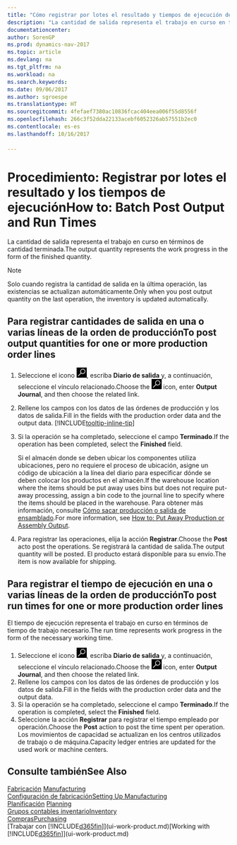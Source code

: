 ```yaml
---
title: "Cómo registrar por lotes el resultado y tiempos de ejecución de producción"
description: "La cantidad de salida representa el trabajo en curso en términos de cantidad terminada."
documentationcenter: 
author: SorenGP
ms.prod: dynamics-nav-2017
ms.topic: article
ms.devlang: na
ms.tgt_pltfrm: na
ms.workload: na
ms.search.keywords: 
ms.date: 09/06/2017
ms.author: sgroespe
ms.translationtype: HT
ms.sourcegitcommit: 4fefaef7380ac10836fcac404eea006f55d8556f
ms.openlocfilehash: 266c3f52dda22133acebf6052326ab57551b2ec0
ms.contentlocale: es-es
ms.lasthandoff: 10/16/2017

---
```

# <a name="how-to-batch-post-output-and-run-times"></a><span data-ttu-id="22717-103">Procedimiento: Registrar por lotes el resultado y los tiempos de ejecución</span><span class="sxs-lookup"><span data-stu-id="22717-103">How to: Batch Post Output and Run Times</span></span>
<span data-ttu-id="22717-104">La cantidad de salida representa el trabajo en curso en términos de cantidad terminada.</span><span class="sxs-lookup"><span data-stu-id="22717-104">The output quantity represents the work progress in the form of the finished quantity.</span></span>  

> [!NOTE]
> <span data-ttu-id="22717-105">Solo cuando registra la cantidad de salida en la última operación, las existencias se actualizan automáticamente.</span><span class="sxs-lookup"><span data-stu-id="22717-105">Only when you post output quantity on the last operation, the inventory is updated automatically.</span></span>  

## <a name="to-post-output-quantities-for-one-or-more-production-order-lines"></a><span data-ttu-id="22717-106">Para registrar cantidades de salida en una o varias líneas de la orden de producción</span><span class="sxs-lookup"><span data-stu-id="22717-106">To post output quantities for one or more production order lines</span></span>
1. <span data-ttu-id="22717-107">Seleccione el icono ![Buscar página o informe](media/ui-search/search_small.png "icono Buscar página o informe"), escriba **Diario de salida** y, a continuación, seleccione el vínculo relacionado.</span><span class="sxs-lookup"><span data-stu-id="22717-107">Choose the ![Search for Page or Report](media/ui-search/search_small.png "Search for Page or Report icon") icon, enter **Output Journal**, and then choose the related link.</span></span>  
2. <span data-ttu-id="22717-108">Rellene los campos con los datos de las órdenes de producción y los datos de salida.</span><span class="sxs-lookup"><span data-stu-id="22717-108">Fill in the fields with the production order data and the output data.</span></span> [!INCLUDE[tooltip-inline-tip](includes/tooltip-inline-tip_md.md)]
3. <span data-ttu-id="22717-109">Si la operación se ha completado, seleccione el campo **Terminado**.</span><span class="sxs-lookup"><span data-stu-id="22717-109">If the operation has been completed, select the **Finished** field.</span></span>  

    <span data-ttu-id="22717-110">Si el almacén donde se deben ubicar los componentes utiliza ubicaciones, pero no requiere el proceso de ubicación,  asigne un código de ubicación a la línea del diario para especificar dónde se deben colocar los productos en el almacén.</span><span class="sxs-lookup"><span data-stu-id="22717-110">If the warehouse location where the items should be put away uses bins but does not require put-away processing,  assign a bin code to the journal line to specify where the items should be placed in the warehouse.</span></span> <span data-ttu-id="22717-111">Para obtener más información, consulte [Cómo sacar producción o salida de ensamblado](warehouse-how-to-put-away-production-output.md).</span><span class="sxs-lookup"><span data-stu-id="22717-111">For more information, see [How to: Put Away Production or Assembly Output](warehouse-how-to-put-away-production-output.md).</span></span>  

4. <span data-ttu-id="22717-112">Para registrar las operaciones, elija la acción **Registrar**.</span><span class="sxs-lookup"><span data-stu-id="22717-112">Choose the **Post** acto post the operations.</span></span> <span data-ttu-id="22717-113">Se registrará la cantidad de salida.</span><span class="sxs-lookup"><span data-stu-id="22717-113">The output quantity will be posted.</span></span> <span data-ttu-id="22717-114">El producto estará disponible para su envío.</span><span class="sxs-lookup"><span data-stu-id="22717-114">The item is now available for shipping.</span></span>  

## <a name="to-post-run-times-for-one-or-more-production-order-lines"></a><span data-ttu-id="22717-115">Para registrar el tiempo de ejecución en una o varias líneas de la orden de producción</span><span class="sxs-lookup"><span data-stu-id="22717-115">To post run times for one or more production order lines</span></span>
<span data-ttu-id="22717-116">El tiempo de ejecución representa el trabajo en curso en términos de tiempo de trabajo necesario.</span><span class="sxs-lookup"><span data-stu-id="22717-116">The run time represents work progress in the form of the necessary working time.</span></span>    

1.  <span data-ttu-id="22717-117">Seleccione el icono ![Buscar página o informe](media/ui-search/search_small.png "icono Buscar página o informe"), escriba **Diario de salida** y, a continuación, seleccione el vínculo relacionado.</span><span class="sxs-lookup"><span data-stu-id="22717-117">Choose the ![Search for Page or Report](media/ui-search/search_small.png "Search for Page or Report icon") icon, enter **Output Journal**, and then choose the related link.</span></span>  
2. <span data-ttu-id="22717-118">Rellene los campos con los datos de las órdenes de producción y los datos de salida.</span><span class="sxs-lookup"><span data-stu-id="22717-118">Fill in the fields with the production order data and the output data.</span></span>  
3.  <span data-ttu-id="22717-119">Si la operación se ha completado, seleccione el campo **Terminado**.</span><span class="sxs-lookup"><span data-stu-id="22717-119">If the operation is completed, select the **Finished** field.</span></span>  
4. <span data-ttu-id="22717-120">Seleccione la acción **Registrar** para registrar el tiempo empleado por operación.</span><span class="sxs-lookup"><span data-stu-id="22717-120">Choose the **Post** action to post the time spent per operation.</span></span> <span data-ttu-id="22717-121">Los movimientos de capacidad se actualizan en los centros utilizados de trabajo o de máquina.</span><span class="sxs-lookup"><span data-stu-id="22717-121">Capacity ledger entries are updated for the used work or machine centers.</span></span>

## <a name="see-also"></a><span data-ttu-id="22717-122">Consulte también</span><span class="sxs-lookup"><span data-stu-id="22717-122">See Also</span></span>  
<span data-ttu-id="22717-123">[Fabricación](production-manage-manufacturing.md)  </span><span class="sxs-lookup"><span data-stu-id="22717-123">[Manufacturing](production-manage-manufacturing.md)  </span></span>  
[<span data-ttu-id="22717-124">Configuración de fabricación</span><span class="sxs-lookup"><span data-stu-id="22717-124">Setting Up Manufacturing</span></span>](production-configure-production-processes.md)  
<span data-ttu-id="22717-125">[Planificación](production-planning.md)    </span><span class="sxs-lookup"><span data-stu-id="22717-125">[Planning](production-planning.md)    </span></span>  
[<span data-ttu-id="22717-126">Grupos contables inventario</span><span class="sxs-lookup"><span data-stu-id="22717-126">Inventory</span></span>](inventory-manage-inventory.md)  
[<span data-ttu-id="22717-127">Compras</span><span class="sxs-lookup"><span data-stu-id="22717-127">Purchasing</span></span>](purchasing-manage-purchasing.md)  
<span data-ttu-id="22717-128">[Trabajar con [!INCLUDE[d365fin](includes/d365fin_md.md)]](ui-work-product.md)</span><span class="sxs-lookup"><span data-stu-id="22717-128">[Working with [!INCLUDE[d365fin](includes/d365fin_md.md)]](ui-work-product.md)</span></span>

